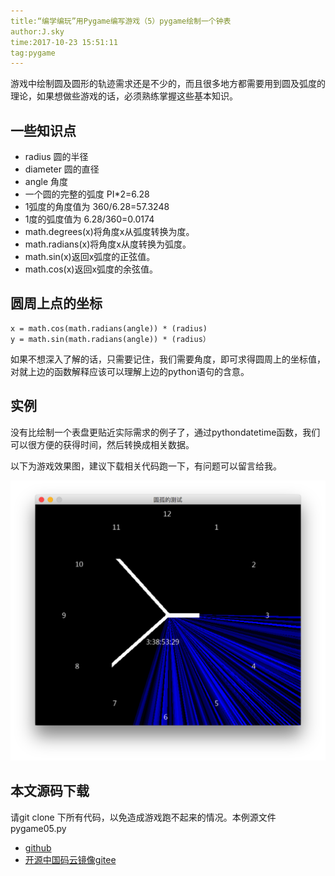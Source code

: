 ```yaml
---
title:“编学编玩”用Pygame编写游戏（5）pygame绘制一个钟表
author:J.sky
time:2017-10-23 15:51:11
tag:pygame
---
```


游戏中绘制圆及圆形的轨迹需求还是不少的，而且很多地方都需要用到圆及弧度的理论，如果想做些游戏的话，必须熟练掌握这些基本知识。

## 一些知识点

+ radius 圆的半径
+ diameter 圆的直径
+ angle 角度
+ 一个圆的完整的弧度 PI*2=6.28
+ 1弧度的角度值为 360/6.28=57.3248
+ 1度的弧度值为 6.28/360=0.0174
+ math.degrees(x)将角度x从弧度转换为度。
+ math.radians(x)将角度x从度转换为弧度。
+ math.sin(x)返回x弧度的正弦值。
+ math.cos(x)返回x弧度的余弦值。

## 圆周上点的坐标

    x = math.cos(math.radians(angle)) * (radius)
    y = math.sin(math.radians(angle)) * (radius）

如果不想深入了解的话，只需要记住，我们需要角度，即可求得圆周上的坐标值，对就上边的函数解释应该可以理解上边的python语句的含意。

## 实例

没有比绘制一个表盘更贴近实际需求的例子了，通过pythondatetime函数，我们可以很方便的获得时间，然后转换成相关数据。

以下为游戏效果图，建议下载相关代码跑一下，有问题可以留言给我。

![输入图片说明](assets/images/media/upload/2017/10/Snip20171023_1.png)

## 本文源码下载

请git clone 下所有代码，以免造成游戏跑不起来的情况。本例源文件pygame05.py

+ [github](https://github.com/bosichong/My_pygame/)
+ [开源中国码云镜像gitee](https://gitee.com/J_Sky/My_pygame/)